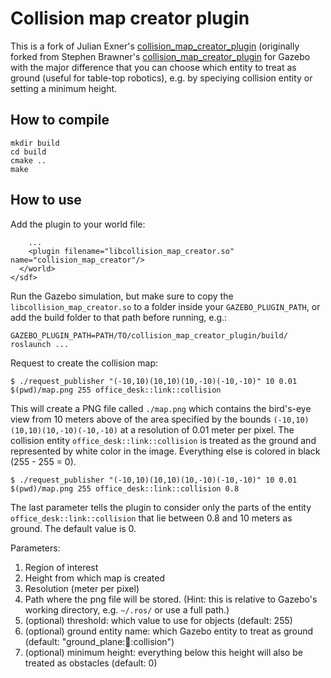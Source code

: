# Collision map creator plugin

This is a fork of Julian Exner's [collision\_map\_creator\_plugin](https://bitbucket.org/jexner/collision_map_creator_plugin/overview) (originally forked from Stephen Brawner's [collision\_map\_creator\_plugin](https://bitbucket.org/brawner/collision_map_creator_plugin) for Gazebo with the major difference that you can choose which entity to treat as ground (useful for table-top robotics), e.g. by speciying collision entity or setting a minimum height.

## How to compile

```
mkdir build
cd build
cmake ..
make
```

## How to use

Add the plugin to your world file:

```
    ...
    <plugin filename="libcollision_map_creator.so" name="collision_map_creator"/>
  </world>
</sdf>
```

Run the Gazebo simulation, but make sure to copy the `libcollision_map_creator.so` to a folder inside your `GAZEBO_PLUGIN_PATH`, or add the build folder to that path before running, e.g.:

```
GAZEBO_PLUGIN_PATH=PATH/TO/collision_map_creator_plugin/build/ roslaunch ...
```

Request to create the collision map:

```
$ ./request_publisher "(-10,10)(10,10)(10,-10)(-10,-10)" 10 0.01 $(pwd)/map.png 255 office_desk::link::collision
```
This will create a PNG file called `./map.png` which contains the bird's-eye view from 10 meters above of the area specified by the bounds `(-10,10)(10,10)(10,-10)(-10,-10)` at a resolution of 0.01 meter per pixel. The collision entity `office_desk::link::collision` is treated as the ground and represented by white color in the image. Everything else is colored in black (255 - 255 = 0).

```
$ ./request_publisher "(-10,10)(10,10)(10,-10)(-10,-10)" 10 0.01 $(pwd)/map.png 255 office_desk::link::collision 0.8
```
The last parameter tells the plugin to consider only the parts of the entity `office_desk::link::collision` that lie between 0.8 and 10 meters as ground. The default value is 0.

Parameters:

1. Region of interest
2. Height from which map is created
3. Resolution (meter per pixel)
4. Path where the png file will be stored. (Hint: this is relative to Gazebo's working directory, e.g. `~/.ros/` or use a full path.)
5. (optional) threshold: which value to use for objects (default: 255)
6. (optional) ground entity name: which Gazebo entity to treat as ground (default: "ground_plane::link::collision")
7. (optional) minimum height: everything below this height will also be treated as obstacles (default: 0)

